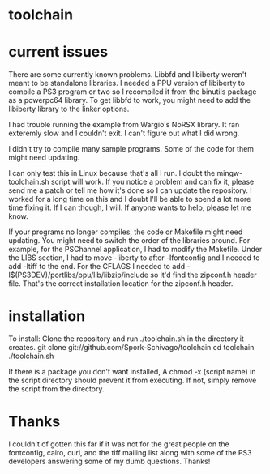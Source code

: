 toolchain
=========

current issues
==============

There are some currently known problems.  Libbfd and libiberty weren't meant to be standalone libraries.  I needed 
a PPU version of libiberty to compile a PS3 program or two so I recompiled it from the binutils package as a 
powerpc64 library.  To get libbfd to work, you might need to add the libiberty library to the linker options.

I had trouble running the example from Wargio's NoRSX library.  It ran exteremly slow and I couldn't exit.  I can't 
figure out what I did wrong.

I didn't try to compile many sample programs.  Some of the code for them might need updating.

I can only test this in Linux because that's all I run.  I doubt the mingw-toolchain.sh script will work.  If you 
notice a problem and can fix it, please send me a patch or tell me how it's done so I can update the repository.
I worked for a long time on this and I doubt I'll be able to spend a lot more time fixing it.  If I can though, 
I will.  If anyone wants to help, please let me know.

If your programs no longer compiles, the code or Makefile might need updating.  You might need to switch the order 
of the libraries around.  For example, for the PSChannel application, I had to modify the Makefile.  Under the 
LIBS section, I had to move -liberty to after -lfontconfig and I needed to add -ltiff to the end.  For the CFLAGS I 
needed to add -I$(PS3DEV)/portlibs/ppu/lib/libzip/include so it'd find the zipconf.h header file.  That's the correct 
installation location for the zipconf.h header.

installation
============

To install:
 Clone the repository and run ./toolchain.sh in the directory it creates.
  git clone git://github.com/Spork-Schivago/toolchain
  cd toolchain
  ./toolchain.sh

If there is a package you don't want installed, A chmod -x (script name) in the script directory should prevent it 
from executing.  If not, simply remove the script from the directory.

Thanks
======
I couldn't of gotten this far if it was not for the great people on the fontconfig, cairo, curl, and the tiff 
mailing list along with some of the PS3 developers answering some of my dumb questions.  Thanks!
